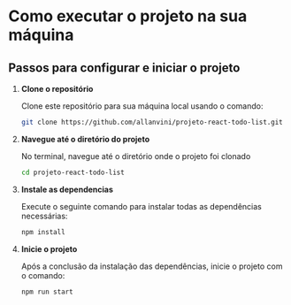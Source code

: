 # Como executar o projeto na sua máquina

## Passos para configurar e iniciar o projeto

1. **Clone o repositório**

   Clone este repositório para sua máquina local usando o comando:

   ```bash
   git clone https://github.com/allanvini/projeto-react-todo-list.git

2. **Navegue até o diretório do projeto**

    No terminal, navegue até o diretório onde o projeto foi clonado

    ```bash
    cd projeto-react-todo-list

3. **Instale as dependencias**

    Execute o seguinte comando para instalar todas as dependências necessárias:

    ```bash
    npm install

4. **Inicie o projeto**

    Após a conclusão da instalação das dependências, inicie o projeto com o comando:

    ```bash
    npm run start